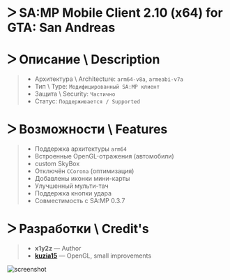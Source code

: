 # ᐳ SA:MP Mobile Client 2.10 (x64) for GTA: San Andreas

# ᐳ Описание \ Description
> * Архитектура \ Architecture: `arm64-v8a`, `armeabi-v7a`
> * Тип \ Type: `Модифицированный SA:MP клиент`  
> * Защита \ Security: `Частично`  
> * Статус: `Поддерживается / Supported`

# ᐳ Возможности \ Features
> * Поддержка архитектуры `arm64`
> * Встроенные OpenGL-отражения (автомобили)
> * custom SkyBox
> * Отключён `CCorona` (оптимизация)  
> * Добавлены иконки мини-карты  
> * Улучшенный мульти-тач  
> * Поддержка кнопки удара  
> * Совместимость с SA:MP 0.3.7

# ᐳ Разработки \ Credit's
> - **x1y2z** — Author 
> - [**kuzia15**](https://github.com/kuzia15) — OpenGL, small improvements

![screenshot](https://i.imgur.com/3ME7V6V.jpeg)

